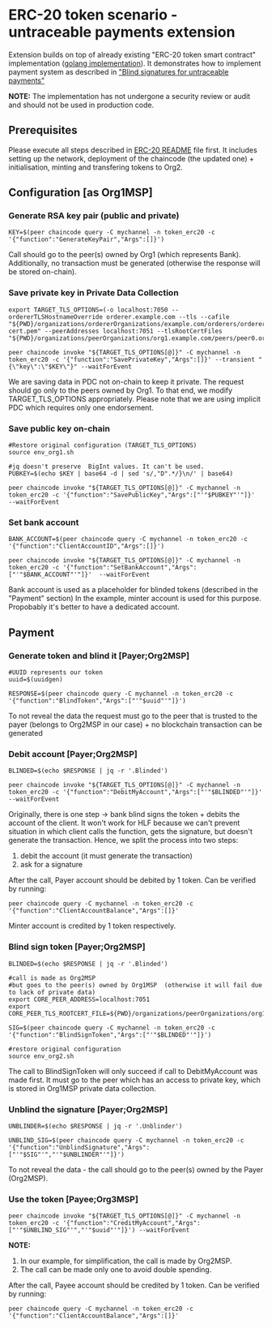 # ERC-20 token scenario - untraceable payments extension

Extension builds on top of already existing "ERC-20 token smart contract" implementation ([golang implementation](https://github.com/msedzins/fabric-samples/tree/main/token-erc-20/chaincode-go)).
It demonstrates how to implement payment system as described in ["Blind signatures for untraceable payments"](http://www.hit.bme.hu/~buttyan/courses/BMEVIHIM219/2009/Chaum.BlindSigForPayment.1982.PDF)

**NOTE:**
The implementation has not undergone a security review or audit and should not be used in production code.

## Prerequisites 

Please execute all steps described in [ERC-20 README](README.md) file first. It includes setting up the network, deployment of the chaincode (the updated one) + initialisation, minting and transfering tokens to Org2.

## Configuration \[as Org1MSP]

### Generate RSA key pair (public and private) 
```
KEY=$(peer chaincode query -C mychannel -n token_erc20 -c '{"function":"GenerateKeyPair","Args":[]}')
```

Call should go to the peer(s) owned by Org1 (which represents Bank).
Additionally, no transaction must be generated (otherwise the response will be stored on-chain).

### Save private key in Private Data Collection
```
export TARGET_TLS_OPTIONS=(-o localhost:7050 --ordererTLSHostnameOverride orderer.example.com --tls --cafile "${PWD}/organizations/ordererOrganizations/example.com/orderers/orderer.example.com/msp/tlscacerts/tlsca.example.com-cert.pem" --peerAddresses localhost:7051 --tlsRootCertFiles "${PWD}/organizations/peerOrganizations/org1.example.com/peers/peer0.org1.example.com/tls/ca.crt")

peer chaincode invoke "${TARGET_TLS_OPTIONS[@]}" -C mychannel -n token_erc20 -c '{"function":"SavePrivateKey","Args":[]}' --transient "{\"key\":\"$KEY\"}" --waitForEvent
```

We are saving data in PDC not on-chain to keep it private. The request should go only to the peers owned by Org1. To that end, we modify TARGET_TLS_OPTIONS appropriately. 
Please note that we are using implicit PDC which requires only one endorsement.

### Save public key on-chain
```
#Restore original configuration (TARGET_TLS_OPTIONS)
source env_org1.sh 

#jq doesn't preserve  BigInt values. It can't be used.
PUBKEY=$(echo $KEY | base64 -d | sed 's/,"D".*/}\n/' | base64) 

peer chaincode invoke "${TARGET_TLS_OPTIONS[@]}" -C mychannel -n token_erc20 -c '{"function":"SavePublicKey","Args":["'"$PUBKEY"'"]}'  --waitForEvent
```

### Set bank account 
```
BANK_ACCOUNT=$(peer chaincode query -C mychannel -n token_erc20 -c '{"function":"ClientAccountID","Args":[]}')

peer chaincode invoke "${TARGET_TLS_OPTIONS[@]}" -C mychannel -n token_erc20 -c '{"function":"SetBankAccount","Args":["'"$BANK_ACCOUNT"'"]}'  --waitForEvent
```

Bank account is used as a placeholder for blinded tokens (described in the "Payment" section)
In the example, minter account is used for this purpose. Propobably it's better to have a dedicated account.

## Payment 

### Generate token and blind it \[Payer;Org2MSP]
```
#UUID represents our token
uuid=$(uuidgen)

RESPONSE=$(peer chaincode query -C mychannel -n token_erc20 -c '{"function":"BlindToken","Args":["'"$uuid"'"]}') 
```

To not reveal the data the request must go to the peer that is trusted to the payer (belongs to Org2MSP in our case) + no blockchain transaction can be generated

### Debit account \[Payer;Org2MSP]
```
BLINDED=$(echo $RESPONSE | jq -r '.Blinded')

peer chaincode invoke "${TARGET_TLS_OPTIONS[@]}" -C mychannel -n token_erc20 -c '{"function":"DebitMyAccount","Args":["'"$BLINDED"'"]}' --waitForEvent
```

Originally, there is one step -> bank blind signs the token + debits the account of the client. It won't work for HLF because we can't prevent situation in which client calls the function, gets the signature, but doesn't generate the transaction. Hence, we split the  process into two steps:
1. debit the account (it must generate the transaction)
2. ask for a signature

After the call, Payer account should be debited by 1 token. Can be  verified by running:
```
peer chaincode query -C mychannel -n token_erc20 -c '{"function":"ClientAccountBalance","Args":[]}'
```

Minter account is credited by 1 token respectively.

### Blind sign token \[Payer;Org2MSP]
```
BLINDED=$(echo $RESPONSE | jq -r '.Blinded')

#call is made as Org2MSP
#but goes to the peer(s) owned by Org1MSP  (otherwise it will fail due to lack of private data) 
export CORE_PEER_ADDRESS=localhost:7051 
export CORE_PEER_TLS_ROOTCERT_FILE=${PWD}/organizations/peerOrganizations/org1.example.com/peers/peer0.org1.example.com/tls/ca.crt

SIG=$(peer chaincode query -C mychannel -n token_erc20 -c '{"function":"BlindSignToken","Args":["'"$BLINDED"'"]}')

#restore original configuration
source env_org2.sh 
```

The call to BlindSignToken will only succeed if call to DebitMyAccount was made first. It must go to the peer which has an access to private key, which is stored in Org1MSP private data collection.

### Unblind the signature \[Payer;Org2MSP]
```
UNBLINDER=$(echo $RESPONSE | jq -r '.Unblinder')

UNBLIND_SIG=$(peer chaincode query -C mychannel -n token_erc20 -c '{"function":"UnblindSignature","Args":["'"$SIG"'","'"$UNBLINDER"'"]}')
```

To not reveal the data - the call should go to the peer(s) owned by the Payer (Org2MSP). 

### Use the token \[Payee;Org3MSP]
```
peer chaincode invoke "${TARGET_TLS_OPTIONS[@]}" -C mychannel -n token_erc20 -c '{"function":"CreditMyAccount","Args":["'"$UNBLIND_SIG"'","'"$uuid"'"]}') --waitForEvent
```

**NOTE:**
1. In our example, for simplification, the call is made by Org2MSP.
2. The call can be made only one to avoid double spending.

After the call, Payee account should be credited by 1 token. Can be  verified by running:
```
peer chaincode query -C mychannel -n token_erc20 -c '{"function":"ClientAccountBalance","Args":[]}'
```
